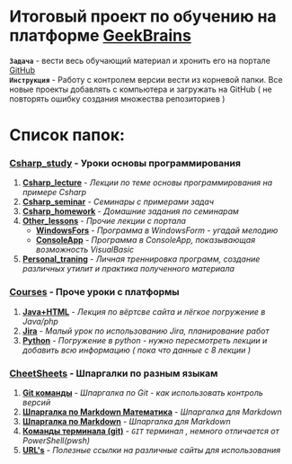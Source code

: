 # Итоговый проект по обучению на платформе [GeekBrains](gb.ru)

**`Задача`** - вести весь обучающий материал и хронить его на портале [GitHub](https://github.com/ImPaniking/GeekBrainStudy)  
**`Инструкция`** - Работу с контролем версии вести из корневой папки. Все новые проекты добавлять с компьютера и загружать на GitHub ( не повторять ошибку создания множества репозиториев )

# Список папок:

### **[Csharp_study](Csharp_study)** - Уроки основы программирования

1. **[Csharp_lecture](Csharp_study/01.Csharp_lecture)** - _Лекции по теме основы программирования на примере Csharp_
2. **[Csharp_seminar](Csharp_study/02.Csharp_seminar)** - _Семинары с примерами задач_
3. **[Csharp_homework](Csharp_study/03.Csharp_homework)** - _Домашние задания по семинарам_
4. **[Other_lessons](<Csharp_study/01.04.Other_lessons(VScode)>)** - _Прочие лекции с портала_
   - **[WindowsFors](<Csharp_study/01.04.Other_lessons(VScode)/MelodyGame_netFrameWorck>)** - _Программа в WindowsForm - угадай мелодию_
   - **[ConsoleApp](<Csharp_study/01.04.Other_lessons(VScode)/TurtleGame>)** - _Программа в ConsoleApp, показывающая возможность VisualBasic_
5. **[Personal_traning](Csharp_study/05.Personal_traning)** - _Личная треннировка программ, создание различных утилит и практика полученного материала_

### **[Courses](Courses)** - Проче уроки с платформы

1. **[Java+HTML](Courses/Java_HTML)** - _Лекция по вёртсве сайта и лёгкое погружение в Java/php_
2. **[Jira](Courses/Jira)** - _Малый урок по использованию Jira, планирование работ_
3. **[Python](Courses/Python)** - _Погружение в python - нужно пересмотреть лекции и добавить всю информацию ( пока что данные с 8 лекции )_

### **[CheetSheets](Cheetsheets)** - Шпаргалки по разным языкам

1. **[Git команды](Cheetsheets/Git_commands.md)** - _Шпаргалка по Git - как использовать контроль версий_
2. **[Шпаргалка по Markdown Математика](Cheetsheets/Markdown_math.md)** - _Шпаргалка для Markdown_
3. **[Шпаргалка по Markdown](Cheetsheets/Markdown.md)** - _Шпаргалка для Markdown_
4. **[Команды терминала (git)](Cheetsheets/Terminal_commands.md)** - _`GIT` терминал , немного отличается от PowerShell(pwsh)_
5. **[URL's](Cheetsheets/URL.md)** - _Полезные ссылки на различные сайты для использования_
